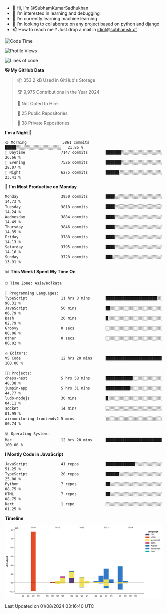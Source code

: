 - 👋 Hi, I’m @SubhamKumarSadhukhan
- 👀 I’m interested in learning and debugging
- 🌱 I’m currently learning machine learning
- 💞️ I’m looking to collaborate on any project based on python and django
- 📫 How to reach me ?
      Just drop a mail in idiot@subhamsk.cf

<!---
SubhamKumarSadhukhan/SubhamKumarSadhukhan is a ✨ special ✨ repository because its `README.md` (this file) appears on your GitHub profile.
You can click the Preview link to take a look at your changes.
--->


<!--START_SECTION:waka-->
![Code Time](http://img.shields.io/badge/Code%20Time-2%2C360%20hrs%2026%20mins-blue)

![Profile Views](http://img.shields.io/badge/Profile%20Views-1-blue)

![Lines of code](https://img.shields.io/badge/From%20Hello%20World%20I%27ve%20Written-2.8%20million%20lines%20of%20code-blue)

**🐱 My GitHub Data** 

> 📦 353.2 kB Used in GitHub's Storage 
 > 
> 🏆 9,975 Contributions in the Year 2024
 > 
> 🚫 Not Opted to Hire
 > 
> 📜 25 Public Repositories 
 > 
> 🔑 38 Private Repositories 
 > 
**I'm a Night 🦉** 

```text
🌞 Morning                5861 commits        █████░░░░░░░░░░░░░░░░░░░░   21.86 % 
🌆 Daytime                7147 commits        ███████░░░░░░░░░░░░░░░░░░   26.66 % 
🌃 Evening                7526 commits        ███████░░░░░░░░░░░░░░░░░░   28.07 % 
🌙 Night                  6275 commits        ██████░░░░░░░░░░░░░░░░░░░   23.41 % 
```
📅 **I'm Most Productive on Monday** 

```text
Monday                   3950 commits        ████░░░░░░░░░░░░░░░░░░░░░   14.73 % 
Tuesday                  3818 commits        ████░░░░░░░░░░░░░░░░░░░░░   14.24 % 
Wednesday                3884 commits        ████░░░░░░░░░░░░░░░░░░░░░   14.49 % 
Thursday                 3846 commits        ████░░░░░░░░░░░░░░░░░░░░░   14.35 % 
Friday                   3788 commits        ████░░░░░░░░░░░░░░░░░░░░░   14.13 % 
Saturday                 3795 commits        ████░░░░░░░░░░░░░░░░░░░░░   14.16 % 
Sunday                   3728 commits        ███░░░░░░░░░░░░░░░░░░░░░░   13.91 % 
```


📊 **This Week I Spent My Time On** 

```text
🕑︎ Time Zone: Asia/Kolkata

💬 Programming Languages: 
TypeScript               11 hrs 8 mins       ███████████████████████░░   90.31 % 
JavaScript               50 mins             ██░░░░░░░░░░░░░░░░░░░░░░░   06.79 % 
Bash                     20 mins             █░░░░░░░░░░░░░░░░░░░░░░░░   02.79 % 
Groovy                   0 secs              ░░░░░░░░░░░░░░░░░░░░░░░░░   00.06 % 
Other                    0 secs              ░░░░░░░░░░░░░░░░░░░░░░░░░   00.02 % 

🔥 Editors: 
VS Code                  12 hrs 20 mins      █████████████████████████   100.00 % 

🐱‍💻 Projects: 
chess-nest               5 hrs 58 mins       ████████████░░░░░░░░░░░░░   48.38 % 
jumpin-app               5 hrs 31 mins       ███████████░░░░░░░░░░░░░░   44.77 % 
ludo-nodejs              30 mins             █░░░░░░░░░░░░░░░░░░░░░░░░   04.11 % 
socket                   14 mins             ░░░░░░░░░░░░░░░░░░░░░░░░░   01.95 % 
airmonitoring-frontendv2 5 mins              ░░░░░░░░░░░░░░░░░░░░░░░░░   00.74 % 

💻 Operating System: 
Mac                      12 hrs 20 mins      █████████████████████████   100.00 % 
```

**I Mostly Code in JavaScript** 

```text
JavaScript               41 repos            █████████████░░░░░░░░░░░░   51.25 % 
TypeScript               20 repos            ██████░░░░░░░░░░░░░░░░░░░   25.00 % 
Python                   7 repos             ██░░░░░░░░░░░░░░░░░░░░░░░   08.75 % 
HTML                     7 repos             ██░░░░░░░░░░░░░░░░░░░░░░░   08.75 % 
Dart                     1 repo              ░░░░░░░░░░░░░░░░░░░░░░░░░   01.25 % 
```



**Timeline**

![Lines of Code chart](https://raw.githubusercontent.com/SubhamKumarSadhukhan/SubhamKumarSadhukhan/main/assets/bar_graph.png)


 Last Updated on 01/08/2024 03:16:40 UTC
<!--END_SECTION:waka-->
